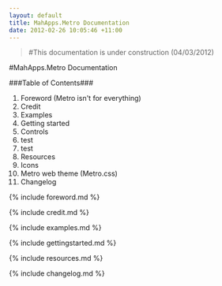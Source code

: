 ```yaml
---
layout: default
title: MahApps.Metro Documentation
date: 2012-02-26 10:05:46 +11:00
---
```


> #This documentation is under construction (04/03/2012)

#MahApps.Metro Documentation

###Table of Contents###
1. Foreword (Metro isn't for everything)
2. Credit
3. Examples
4. Getting started
5. Controls  
  1. test  
  2. test   
6. Resources
  1. Icons
  2. Metro web theme (Metro.css)
7. Changelog

{% include foreword.md %}	

{% include credit.md %}	

{% include examples.md %}

{% include gettingstarted.md %}	

{% include resources.md %}

{% include changelog.md %}	
				
				
				